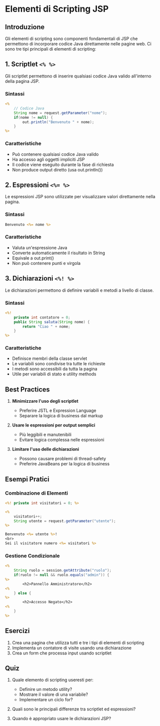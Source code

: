# Elementi di Scripting JSP

## Introduzione
Gli elementi di scripting sono componenti fondamentali di JSP che permettono di incorporare codice Java direttamente nelle pagine web. Ci sono tre tipi principali di elementi di scripting:

## 1. Scriptlet `<% %>`
Gli scriptlet permettono di inserire qualsiasi codice Java valido all'interno della pagina JSP.

### Sintassi
```jsp
<% 
    // Codice Java
    String nome = request.getParameter("nome");
    if(nome != null) {
        out.println("Benvenuto " + nome);
    }
%>
```

### Caratteristiche
- Può contenere qualsiasi codice Java valido
- Ha accesso agli oggetti impliciti JSP
- Il codice viene eseguito durante la fase di richiesta
- Non produce output diretto (usa out.println())

## 2. Espressioni `<%= %>`
Le espressioni JSP sono utilizzate per visualizzare valori direttamente nella pagina.

### Sintassi
```jsp
Benvenuto <%= nome %>
```

### Caratteristiche
- Valuta un'espressione Java
- Converte automaticamente il risultato in String
- Equivale a out.print()
- Non può contenere punti e virgola

## 3. Dichiarazioni `<%! %>`
Le dichiarazioni permettono di definire variabili e metodi a livello di classe.

### Sintassi
```jsp
<%! 
    private int contatore = 0;
    public String saluta(String nome) {
        return "Ciao " + nome;
    }
%>
```

### Caratteristiche
- Definisce membri della classe servlet
- Le variabili sono condivise tra tutte le richieste
- I metodi sono accessibili da tutta la pagina
- Utile per variabili di stato e utility methods

## Best Practices
1. **Minimizzare l'uso degli scriptlet**
   - Preferire JSTL e Expression Language
   - Separare la logica di business dal markup

2. **Usare le espressioni per output semplici**
   - Più leggibili e manutenibili
   - Evitare logica complessa nelle espressioni

3. **Limitare l'uso delle dichiarazioni**
   - Possono causare problemi di thread-safety
   - Preferire JavaBeans per la logica di business

## Esempi Pratici

### Combinazione di Elementi
```jsp
<%! private int visitatori = 0; %>

<% 
    visitatori++;
    String utente = request.getParameter("utente");
%>

Benvenuto <%= utente %>!
<br>
Sei il visitatore numero <%= visitatori %>
```

### Gestione Condizionale
```jsp
<% 
    String ruolo = session.getAttribute("ruolo");
    if(ruolo != null && ruolo.equals("admin")) {
%>
        <h2>Pannello Amministratore</h2>
<% 
    } else {
%>
        <h2>Accesso Negato</h2>
<% 
    }
%>
```

## Esercizi
1. Crea una pagina che utilizza tutti e tre i tipi di elementi di scripting
2. Implementa un contatore di visite usando una dichiarazione
3. Crea un form che processa input usando scriptlet

## Quiz
1. Quale elemento di scripting useresti per:
   - Definire un metodo utility?
   - Mostrare il valore di una variabile?
   - Implementare un ciclo for?

2. Quali sono le principali differenze tra scriptlet ed espressioni?

3. Quando è appropriato usare le dichiarazioni JSP?